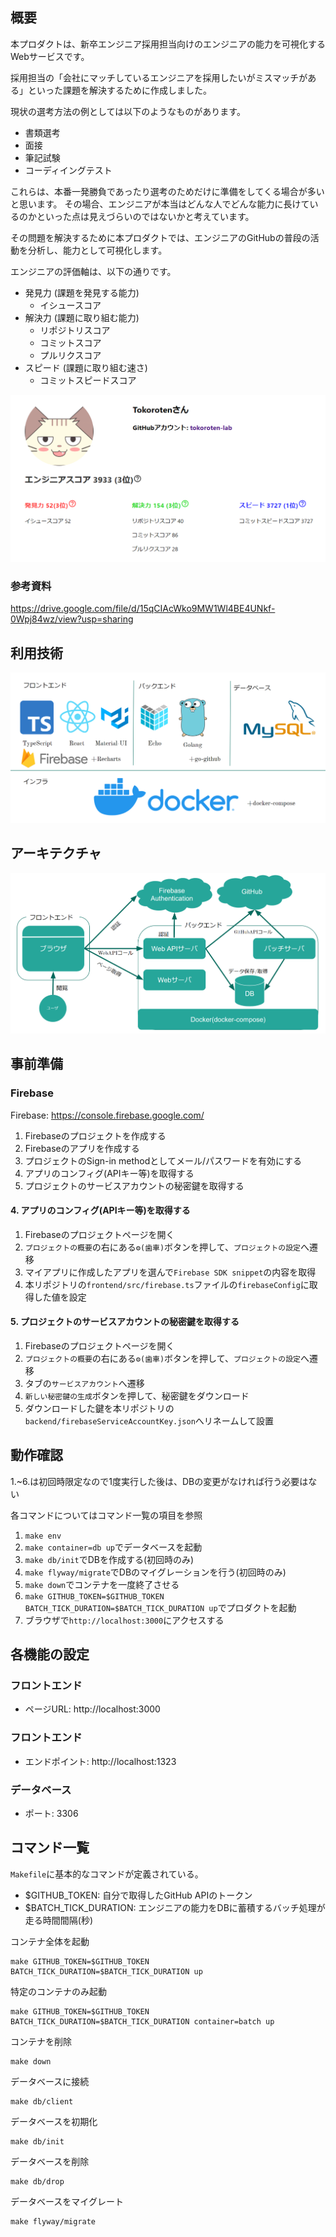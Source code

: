 ## 概要

本プロダクトは、新卒エンジニア採用担当向けのエンジニアの能力を可視化するWebサービスです。

採用担当の「会社にマッチしているエンジニアを採用したいがミスマッチがある」といった課題を解決するために作成しました。

現状の選考方法の例としては以下のようなものがあります。

- 書類選考
- 面接
- 筆記試験
- コーディイングテスト

これらは、本番一発勝負であったり選考のためだけに準備をしてくる場合が多いと思います。
その場合、エンジニアが本当はどんな人でどんな能力に長けているのかといった点は見えづらいのではないかと考えています。

その問題を解決するために本プロダクトでは、エンジニアのGitHubの普段の活動を分析し、能力として可視化します。

エンジニアの評価軸は、以下の通りです。

- 発見力 (課題を発見する能力)
  - イシュースコア
- 解決力 (課題に取り組む能力)
  - リポジトリスコア
  - コミットスコア
  - プルリクスコア
- スピード (課題に取り組む速さ)
  - コミットスピードスコア

![](./images/ability.png)

### 参考資料

https://drive.google.com/file/d/15qCIAcWko9MW1Wl4BE4UNkf-0Wpj84wz/view?usp=sharing


## 利用技術

![](./images/tech.png)

## アーキテクチャ

![](./images/architecture.png)

## 事前準備

### Firebase

Firebase: https://console.firebase.google.com/

1. Firebaseのプロジェクトを作成する
2. Firebaseのアプリを作成する
3. プロジェクトのSign-in methodとしてメール/パスワードを有効にする
4. アプリのコンフィグ(APIキー等)を取得する
5. プロジェクトのサービスアカウントの秘密鍵を取得する

#### 4. アプリのコンフィグ(APIキー等)を取得する

1. Firebaseのプロジェクトページを開く
2. `プロジェクトの概要`の右にある`⚙(歯車)`ボタンを押して、`プロジェクトの設定`へ遷移
3. マイアプリに作成したアプリを選んで`Firebase SDK snippet`の内容を取得
4. 本リポジトリの`frontend/src/firebase.ts`ファイルの`firebaseConfig`に取得した値を設定

#### 5. プロジェクトのサービスアカウントの秘密鍵を取得する

1. Firebaseのプロジェクトページを開く
2. `プロジェクトの概要`の右にある`⚙(歯車)`ボタンを押して、`プロジェクトの設定`へ遷移
3. タブの`サービスアカウント`へ遷移
4. `新しい秘密鍵の生成`ボタンを押して、秘密鍵をダウンロード
5. ダウンロードした鍵を本リポジトリの`backend/firebaseServiceAccountKey.json`へリネームして設置

## 動作確認

1.~6.は初回時限定なので1度実行した後は、DBの変更がなければ行う必要はない

各コマンドについてはコマンド一覧の項目を参照

1. `make env`
2. `make container=db up`でデータベースを起動
3. `make db/init`でDBを作成する(初回時のみ)
4. `make flyway/migrate`でDBのマイグレーションを行う(初回時のみ)
5. `make down`でコンテナを一度終了させる
6. `make GITHUB_TOKEN=$GITHUB_TOKEN BATCH_TICK_DURATION=$BATCH_TICK_DURATION up`でプロダクトを起動
7. ブラウザで`http://localhost:3000`にアクセスする

## 各機能の設定

### フロントエンド

- ページURL: http://localhost:3000

### フロントエンド

- エンドポイント: http://localhost:1323

### データベース

- ポート: 3306

## コマンド一覧

`Makefile`に基本的なコマンドが定義されている。

- $GITHUB_TOKEN: 自分で取得したGitHub APIのトークン
- $BATCH_TICK_DURATION: エンジニアの能力をDBに蓄積するバッチ処理が走る時間間隔(秒)

コンテナ全体を起動
```
make GITHUB_TOKEN=$GITHUB_TOKEN BATCH_TICK_DURATION=$BATCH_TICK_DURATION up
```

特定のコンテナのみ起動
```
make GITHUB_TOKEN=$GITHUB_TOKEN BATCH_TICK_DURATION=$BATCH_TICK_DURATION container=batch up
```

コンテナを削除
```
make down
```

データベースに接続
```
make db/client
```

データベースを初期化
```
make db/init
```

データベースを削除
```
make db/drop
```

データベースをマイグレート
```
make flyway/migrate
```